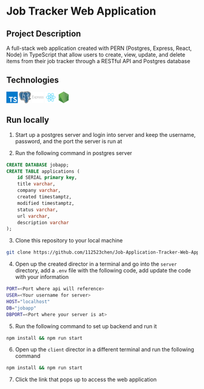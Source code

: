 # Job Tracker Web Application

## Project Description

A full-stack web application created with PERN (Postgres, Express, React, Node) in TypeScript that allow users to create, view, update, and delete items from their job tracker through a RESTful API and Postgres database

## Technologies

[<code><img height="30" src="https://raw.githubusercontent.com/github/explore/80688e429a7d4ef2fca1e82350fe8e3517d3494d/topics/typescript/typescript.png"></code>](https://www.typescriptlang.org/)
[<code><img height="30" src="https://raw.githubusercontent.com/github/explore/80688e429a7d4ef2fca1e82350fe8e3517d3494d/topics/postgresql/postgresql.png"></code>](https://www.postgresql.org/)
[<code><img height="30" src="https://raw.githubusercontent.com/github/explore/80688e429a7d4ef2fca1e82350fe8e3517d3494d/topics/express/express.png"></code>](https://expressjs.com/)
[<code><img height="30" src="https://raw.githubusercontent.com/github/explore/80688e429a7d4ef2fca1e82350fe8e3517d3494d/topics/react/react.png"></code>](https://reactjs.org/)
[<code><img height="30" src="https://raw.githubusercontent.com/github/explore/80688e429a7d4ef2fca1e82350fe8e3517d3494d/topics/nodejs/nodejs.png"></code>](https://nodejs.org/en/)

## Run locally

1. Start up a postgres server and login into server and keep the username, password, and the port the server is run at

2. Run the following command in postgres server

```sql
CREATE DATABASE jobapp;
CREATE TABLE applications (
    id SERIAL primary key,
    title varchar,
    company varchar,
    created timestamptz,
    modified timestamptz,
    status varchar,
    url varchar,
    description varchar
);
```

3. Clone this repository to your local machine

```bash
git clone https://github.com/112523chen/Job-Application-Tracker-Web-App.git
```

4. Open up the created director in a terminal and go into the `server` directory, add a `.env` file with the following code, add update the code with your information

```bash
PORT=<Port where api will reference>
USER=<Your username for server>
HOST="localhost"
DB="jobapp"
DBPORT=<Port where your server is at>
```

5. Run the following command to set up backend and run it

```bash
npm install && npm run start
```

6. Open up the `client` director in a different terminal and run the following command

```bash
npm install && npm run start
```

7. Click the link that pops up to access the web application
